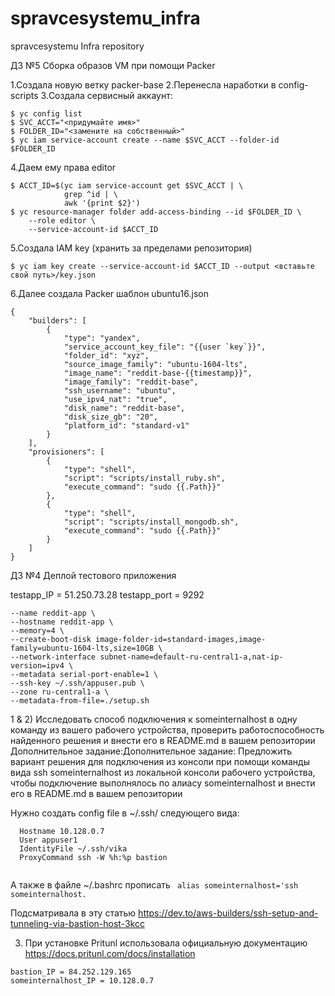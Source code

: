 # spravcesystemu_infra
spravcesystemu Infra repository

ДЗ №5 Сборка образов VM при помощи Packer

1.Создала новую ветку packer-base
2.Перенесла наработки в config-scripts
3.Создала сервисный аккаунт:

	$ yc config list
	$ SVC_ACCT="<придумайте имя>"
	$ FOLDER_ID="<замените на собственный>"
	$ yc iam service-account create --name $SVC_ACCT --folder-id $FOLDER_ID

4.Даем ему права editor

	$ ACCT_ID=$(yc iam service-account get $SVC_ACCT | \
				grep ^id | \
				awk '{print $2}')
	$ yc resource-manager folder add-access-binding --id $FOLDER_ID \
	    --role editor \
	    --service-account-id $ACCT_ID

5.Создала IAM key (хранить за пределами репозитория)

	$ yc iam key create --service-account-id $ACCT_ID --output <вставьте свой путь>/key.json

6.Далее создала Packer шаблон ubuntu16.json

```
{
    "builders": [
        {
            "type": "yandex",
            "service_account_key_file": "{{user `key`}}",
            "folder_id": "xyz",
            "source_image_family": "ubuntu-1604-lts",
            "image_name": "reddit-base-{{timestamp}}",
            "image_family": "reddit-base",
            "ssh_username": "ubuntu",
            "use_ipv4_nat": "true",
            "disk_name": "reddit-base",
            "disk_size_gb": "20",
            "platform_id": "standard-v1"
        }
    ],
    "provisioners": [
        {
            "type": "shell",
            "script": "scripts/install_ruby.sh",
            "execute_command": "sudo {{.Path}}"
        },
        {
            "type": "shell",
            "script": "scripts/install_mongodb.sh",
            "execute_command": "sudo {{.Path}}"
        }
    ]
}

```



ДЗ №4 Деплой тестового приложения

testapp_IP = 51.250.73.28
testapp_port = 9292



``` yc compute instance create \ 
--name reddit-app \ 
--hostname reddit-app \ 
--memory=4 \ 
--create-boot-disk image-folder-id=standard-images,image-family=ubuntu-1604-lts,size=10GB \ 
--network-interface subnet-name=default-ru-central1-a,nat-ip-version=ipv4 \ 
--metadata serial-port-enable=1 \ 
--ssh-key ~/.ssh/appuser.pub \ 
--zone ru-central1-a \ 
--metadata-from-file=./setup.sh 
```

1 & 2) Исследовать способ подключения к someinternalhost в одну команду из вашего рабочего устройства, проверить работоспособность найденного решения и внести его в README.md в вашем репозитории Дополнительное задание:Дополнительное задание: Предложить вариант решения для подключения из консоли при помощи команды вида ssh someinternalhost из локальной консоли рабочего устройства, чтобы подключение выполнялось по алиасу someinternalhost и внести его в README.md в вашем репозитории


Нужно создать config file в ~/.ssh/ следующего вида:

```  Host someinternalhost
  Hostname 10.128.0.7
  User appuser1
  IdentityFile ~/.ssh/vika
  ProxyCommand ssh -W %h:%p bastion 
  
  ```

А также в файле ~/.bashrc прописать 
``` alias someinternalhost='ssh someinternalhost.```

Подсматривала в эту статью https://dev.to/aws-builders/ssh-setup-and-tunneling-via-bastion-host-3kcc 

3) При установке Pritunl использовала официальную документацию https://docs.pritunl.com/docs/installation 
``` 
bastion_IP = 84.252.129.165
someinternalhost_IP = 10.128.0.7

```
  



